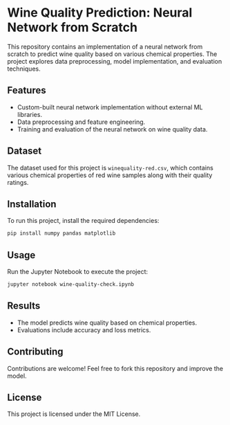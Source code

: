 # Wine Quality Prediction: Neural Network from Scratch

This repository contains an implementation of a neural network from scratch to predict wine quality based on various chemical properties. The project explores data preprocessing, model implementation, and evaluation techniques.

## Features
- Custom-built neural network implementation without external ML libraries.
- Data preprocessing and feature engineering.
- Training and evaluation of the neural network on wine quality data.

## Dataset
The dataset used for this project is `winequality-red.csv`, which contains various chemical properties of red wine samples along with their quality ratings.

## Installation
To run this project, install the required dependencies:
```bash
pip install numpy pandas matplotlib
```

## Usage
Run the Jupyter Notebook to execute the project:
```bash
jupyter notebook wine-quality-check.ipynb
```

## Results
- The model predicts wine quality based on chemical properties.
- Evaluations include accuracy and loss metrics.

## Contributing
Contributions are welcome! Feel free to fork this repository and improve the model.

## License
This project is licensed under the MIT License.

